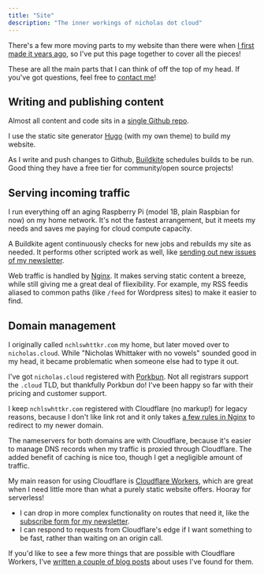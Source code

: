 ```yaml
---
title: "Site"
description: "The inner workings of nicholas dot cloud"
---
```


There's a few more moving parts to my website than there were when [I first made it years ago](/blog/simple-static-sites/), so I've put this page together to cover all the pieces!

These are all the main parts that I can think of off the top of my head. If you've got questions, feel free to [contact me](/#contact)!

## Writing and publishing content

Almost all content and code sits in a [single Github repo](https://github.com/nchlswhttkr/website/).

I use the static site generator [Hugo](https://gohugo.io/) (with my own theme) to build my website.

As I write and push changes to Github, [Buildkite](https://buildkite.com/) schedules builds to be run. Good thing they have a free tier for community/open source projects!

## Serving incoming traffic

I run everything off an aging Raspberry Pi (model 1B, plain Raspbian for now) on my home network. It's not the fastest arrangement, but it meets my needs and saves me paying for cloud compute capacity.

A Buildkite agent continuously checks for new jobs and rebuilds my site as needed. It performs other scripted work as well, like [sending out new issues of my newsletter](/blog/sending-out-my-newsletter/).

Web traffic is handled by [Nginx](https://nginx.org/en/). It makes serving static content a breeze, while still giving me a great deal of fliexibility. For example, my RSS feedis aliased to common paths (like `/feed` for Wordpress sites) to make it easier to find.

## Domain management

I originally called `nchlswhttkr.com` my home, but later moved over to `nicholas.cloud`. While "Nicholas Whittaker with no vowels" sounded good in my head, it became problematic when someone else had to type it out.

I've got `nicholas.cloud` registered with [Porkbun](https://porkbun.com). Not all registrars support the `.cloud` TLD, but thankfully Porkbun do! I've been happy so far with their pricing and customer support.

I keep `nchlswhttkr.com` registered with Cloudflare (no markup!) for legacy reasons, because I don't like link rot and it only takes [a few rules in Nginx](https://github.com/nchlswhttkr/website/blob/HEAD/nchlswhttkr.com.nginx) to redirect to my newer domain.

The nameservers for both domains are with Cloudflare, because it's easier to manage DNS records when my traffic is proxied through Cloudflare. The added benefit of caching is nice too, though I get a negligible amount of traffic.

My main reason for using Cloudflare is [Cloudflare Workers](https://workers.dev), which are great when I need little more than what a purely static website offers. Hooray for serverless!

-   I can drop in more complex functionality on routes that need it, like the [subscribe form for my newsletter](/newsletter/subscribe/).
-   I can respond to requests from Cloudflare's edge if I want something to be fast, rather than waiting on an origin call.

If you'd like to see a few more things that are possible with Cloudflare Workers, I've [written a couple of blog posts](/blog/getting-up-to-hijinks-with-cloudflare-workers) about uses I've found for them.
